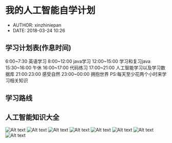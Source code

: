 #  我的人工智能自学计划
 - AUTHOR: xinzhiniepan
 - DATE: 2018-03-24 10:26

##  学习计划表(作息时间)
6:00~7:30  英语学习
8:00~12:00 java学习
12:00~15:00 学习和复习java
15:30~16:00 午休
16:00~17:00 代码练习
17:00~21:00 人工智能学习以及学习数据库
21:00:23:00     感受自然
23:00~00:00     拥抱世界
PS:每天至少花两个小时来学习相关知识

## 学习路线

## 人工智能知识大全
![Alt text](./intelligence/resouces/media/picture/intelligence01.jpg)
![Alt text](./intelligence/resouces/media/picture/intelligence02.jpg)
![Alt text](./intelligence/resouces/media/picture/intelligence03.jpg)
![Alt text](./intelligence/resouces/media/picture/intelligence04.jpg)
![Alt text](./intelligence/resouces/media/picture/intelligence05.jpg)
![Alt text](./intelligence/resouces/media/picture/intelligence06.jpg)
![Alt text](./intelligence/resouces/media/picture/intelligence07.jpg)
![Alt text](./intelligence/resouces/media/picture/intelligence08.jpg)
